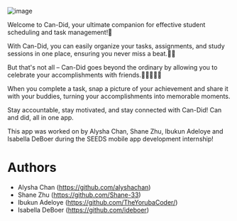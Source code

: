 ![image](https://github.com/alyshachan/can-did/assets/103153793/394a8f34-8852-4348-bd41-1acd874e27e6)

Welcome to Can-Did, your ultimate companion for effective student scheduling and task management!🤗

With Can-Did, you can easily organize your tasks, assignments, and study sessions in one place, ensuring you never miss a beat.🙇‍♀️

But that's not all – Can-Did goes beyond the ordinary by allowing you to celebrate your accomplishments with friends.👩🏾‍🤝‍👩🏼

When you complete a task, snap a picture of your achievement and share it with your buddies, turning your accomplishments into memorable moments.

Stay accountable, stay motivated, and stay connected with Can-Did! Can and did, all in one app.

This app was worked on by Alysha Chan, Shane Zhu, Ibukun Adeloye and Isabella DeBoer during the SEEDS mobile app development internship!

# Authors

- Alysha Chan (https://github.com/alyshachan)
- Shane Zhu (https://github.com/Shane-33)
- Ibukun Adeloye (https://github.com/TheYorubaCoder/)
- Isabella DeBoer (https://github.com/ideboer)
